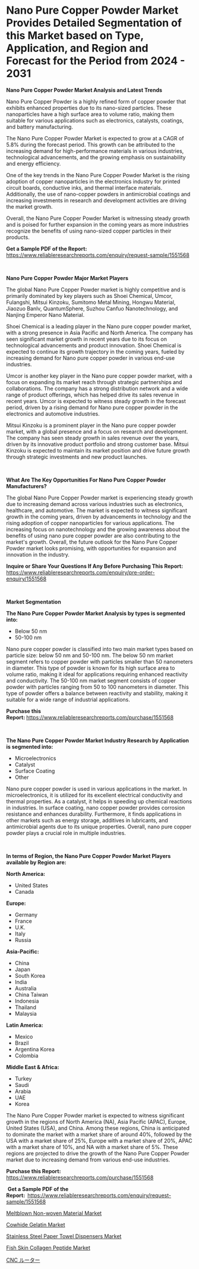 <p><h1>Nano Pure Copper Powder Market Provides Detailed Segmentation of this Market based on Type, Application, and Region and Forecast for the Period from 2024 - 2031</h1></p><p><strong>Nano Pure Copper Powder Market Analysis and Latest Trends</strong></p>
<p><p>Nano Pure Copper Powder is a highly refined form of copper powder that exhibits enhanced properties due to its nano-sized particles. These nanoparticles have a high surface area to volume ratio, making them suitable for various applications such as electronics, catalysts, coatings, and battery manufacturing.</p><p>The Nano Pure Copper Powder Market is expected to grow at a CAGR of 5.8% during the forecast period. This growth can be attributed to the increasing demand for high-performance materials in various industries, technological advancements, and the growing emphasis on sustainability and energy efficiency.</p><p>One of the key trends in the Nano Pure Copper Powder Market is the rising adoption of copper nanoparticles in the electronics industry for printed circuit boards, conductive inks, and thermal interface materials. Additionally, the use of nano-copper powders in antimicrobial coatings and increasing investments in research and development activities are driving the market growth.</p><p>Overall, the Nano Pure Copper Powder Market is witnessing steady growth and is poised for further expansion in the coming years as more industries recognize the benefits of using nano-sized copper particles in their products.</p></p>
<p><strong>Get a Sample PDF of the Report:&nbsp;</strong> <a href="https://www.reliableresearchreports.com/enquiry/request-sample/1551568">https://www.reliableresearchreports.com/enquiry/request-sample/1551568</a></p>
<p>&nbsp;</p>
<p><strong>Nano Pure Copper Powder Major Market Players</strong></p>
<p><p>The global Nano Pure Copper Powder market is highly competitive and is primarily dominated by key players such as Shoei Chemical, Umcor, Fulangshi, Mitsui Kinzoku, Sumitomo Metal Mining, Hongwu Material, Jiaozuo Banlv, QuantumSphere, Suzhou Canfuo Nanotechnology, and Nanjing Emperor Nano Material.</p><p>Shoei Chemical is a leading player in the Nano pure copper powder market, with a strong presence in Asia Pacific and North America. The company has seen significant market growth in recent years due to its focus on technological advancements and product innovation. Shoei Chemical is expected to continue its growth trajectory in the coming years, fueled by increasing demand for Nano pure copper powder in various end-use industries.</p><p>Umcor is another key player in the Nano pure copper powder market, with a focus on expanding its market reach through strategic partnerships and collaborations. The company has a strong distribution network and a wide range of product offerings, which has helped drive its sales revenue in recent years. Umcor is expected to witness steady growth in the forecast period, driven by a rising demand for Nano pure copper powder in the electronics and automotive industries.</p><p>Mitsui Kinzoku is a prominent player in the Nano pure copper powder market, with a global presence and a focus on research and development. The company has seen steady growth in sales revenue over the years, driven by its innovative product portfolio and strong customer base. Mitsui Kinzoku is expected to maintain its market position and drive future growth through strategic investments and new product launches.</p></p>
<p>&nbsp;</p>
<p><strong>What Are The Key Opportunities For Nano Pure Copper Powder Manufacturers?</strong></p>
<p><p>The global Nano Pure Copper Powder market is experiencing steady growth due to increasing demand across various industries such as electronics, healthcare, and automotive. The market is expected to witness significant growth in the coming years, driven by advancements in technology and the rising adoption of copper nanoparticles for various applications. The increasing focus on nanotechnology and the growing awareness about the benefits of using nano pure copper powder are also contributing to the market's growth. Overall, the future outlook for the Nano Pure Copper Powder market looks promising, with opportunities for expansion and innovation in the industry.</p></p>
<p><strong>Inquire or Share Your Questions If Any Before Purchasing This Report:</strong> <a href="https://www.reliableresearchreports.com/enquiry/pre-order-enquiry/1551568">https://www.reliableresearchreports.com/enquiry/pre-order-enquiry/1551568</a></p>
<p>&nbsp;</p>
<p><strong>Market Segmentation</strong></p>
<p><strong>The Nano Pure Copper Powder Market Analysis by types is segmented into:</strong></p>
<p><ul><li>Below 50 nm</li><li>50-100 nm</li></ul></p>
<p><p>Nano pure copper powder is classified into two main market types based on particle size: below 50 nm and 50-100 nm. The below 50 nm market segment refers to copper powder with particles smaller than 50 nanometers in diameter. This type of powder is known for its high surface area to volume ratio, making it ideal for applications requiring enhanced reactivity and conductivity. The 50-100 nm market segment consists of copper powder with particles ranging from 50 to 100 nanometers in diameter. This type of powder offers a balance between reactivity and stability, making it suitable for a wide range of industrial applications.</p></p>
<p><strong>Purchase this Report:&nbsp;</strong><a href="https://www.reliableresearchreports.com/purchase/1551568">https://www.reliableresearchreports.com/purchase/1551568</a></p>
<p>&nbsp;</p>
<p><strong>The Nano Pure Copper Powder Market Industry Research by Application is segmented into:</strong></p>
<p><ul><li>Microelectronics</li><li>Catalyst</li><li>Surface Coating</li><li>Other</li></ul></p>
<p><p>Nano pure copper powder is used in various applications in the market. In microelectronics, it is utilized for its excellent electrical conductivity and thermal properties. As a catalyst, it helps in speeding up chemical reactions in industries. In surface coating, nano copper powder provides corrosion resistance and enhances durability. Furthermore, it finds applications in other markets such as energy storage, additives in lubricants, and antimicrobial agents due to its unique properties. Overall, nano pure copper powder plays a crucial role in multiple industries.</p></p>
<p>&nbsp;</p>
<p><strong>In terms of Region, the Nano Pure Copper Powder Market Players available by Region are:</strong></p>
<p>
    <p> <strong> North America: </strong>
        <ul>
            <li>United States</li>
            <li>Canada</li>
        </ul>
        </p> 
    <p> <strong> Europe: </strong>
        <ul>
            <li>Germany</li>
            <li>France</li>
            <li>U.K.</li>
            <li>Italy</li>
            <li>Russia</li>
        </ul>
        </p> 
    <p> <strong> Asia-Pacific: </strong>
        <ul>
            <li>China</li>
            <li>Japan</li>
            <li>South Korea</li>
            <li>India</li>
            <li>Australia</li>
            <li>China Taiwan</li>
            <li>Indonesia</li>
            <li>Thailand</li>
            <li>Malaysia</li>
        </ul>
        </p> 
    <p> <strong> Latin America: </strong>
        <ul>
            <li>Mexico</li>
            <li>Brazil</li>
            <li>Argentina Korea</li>
            <li>Colombia</li>
        </ul>
        </p> 
    <p> <strong> Middle East & Africa: </strong>
        <ul>
            <li>Turkey</li>
            <li>Saudi</li>
            <li>Arabia</li>
            <li>UAE</li>
            <li>Korea</li>
        </ul>
    </p>
    </p>
<p><p>The Nano Pure Copper Powder market is expected to witness significant growth in the regions of North America (NA), Asia Pacific (APAC), Europe, United States (USA), and China. Among these regions, China is anticipated to dominate the market with a market share of around 40%, followed by the USA with a market share of 25%, Europe with a market share of 20%, APAC with a market share of 10%, and NA with a market share of 5%. These regions are projected to drive the growth of the Nano Pure Copper Powder market due to increasing demand from various end-use industries.</p></p>
<p><strong>Purchase this Report: </strong><a href="https://www.reliableresearchreports.com/purchase/1551568">https://www.reliableresearchreports.com/purchase/1551568</a></p>
<p>&nbsp;<strong>Get a Sample PDF of the Report:&nbsp;&nbsp;</strong><a href="https://www.reliableresearchreports.com/enquiry/request-sample/1551568">https://www.reliableresearchreports.com/enquiry/request-sample/1551568</a></p>
<p><strong></strong></p>
<p><p><a href="https://issuu.com/reportprime-2/docs/meltblown-non-woven-material-market-size-2030.pptx">Meltblown Non-woven Material Market</a></p><p><a href="https://github.com/myacatherineblakecaczo9vcsw/Market-Research-Report-List-1/blob/main/cowhide-gelatin-market.md">Cowhide Gelatin Market</a></p><p><a href="https://issuu.com/reportprime-2/docs/stainless-steel-paper-towel-dispensers-market-size">Stainless Steel Paper Towel Dispensers Market</a></p><p><a href="https://github.com/okotobwrhuteie/Market-Research-Report-List-1/blob/main/fish-skin-collagen-peptide-market.md">Fish Skin Collagen Peptide Market</a></p><p><a href="https://github.com/ycmtqqhvk3273/Market-Research-Report-List-1/blob/main/6729127232.md">CNC ルーター</a></p></p>